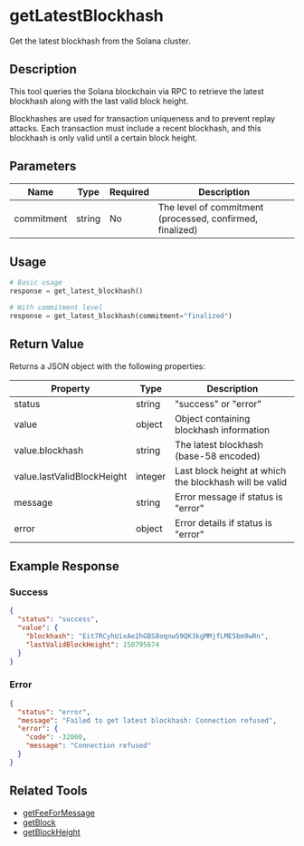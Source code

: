 # getLatestBlockhash

Get the latest blockhash from the Solana cluster.

## Description

This tool queries the Solana blockchain via RPC to retrieve the latest blockhash along with the last valid block height.

Blockhashes are used for transaction uniqueness and to prevent replay attacks. Each transaction must include a recent blockhash, and this blockhash is only valid until a certain block height.

## Parameters

| Name | Type | Required | Description |
|------|------|----------|-------------|
| commitment | string | No | The level of commitment (processed, confirmed, finalized) |

## Usage

```python
# Basic usage
response = get_latest_blockhash()

# With commitment level
response = get_latest_blockhash(commitment="finalized")
```

## Return Value

Returns a JSON object with the following properties:

| Property | Type | Description |
|----------|------|-------------|
| status | string | "success" or "error" |
| value | object | Object containing blockhash information |
| value.blockhash | string | The latest blockhash (base-58 encoded) |
| value.lastValidBlockHeight | integer | Last block height at which the blockhash will be valid |
| message | string | Error message if status is "error" |
| error | object | Error details if status is "error" |

## Example Response

### Success
```json
{
  "status": "success",
  "value": {
    "blockhash": "Eit7RCyhUixAe2hGBS8oqnw59QK3kgMMjfLME5bm9wRn",
    "lastValidBlockHeight": 150795674
  }
}
```

### Error
```json
{
  "status": "error",
  "message": "Failed to get latest blockhash: Connection refused",
  "error": {
    "code": -32000,
    "message": "Connection refused"
  }
}
```

## Related Tools

- [getFeeForMessage](getFeeForMessage.md)
- [getBlock](getBlock.md)
- [getBlockHeight](getBlockHeight.md) 